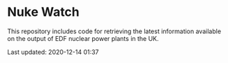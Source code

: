 # Nuke Watch

This repository includes code for retrieving the latest information available on the output of EDF nuclear power plants in the UK.

Last updated: 2020-12-14 01:37